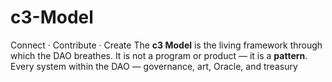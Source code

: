 # c3-Model
Connect · Contribute · Create  The **c3 Model** is the living framework through which the DAO breathes.   It is not a program or product — it is a **pattern**.   Every system within the DAO — governance, art, Oracle, and treasury
